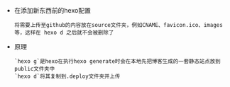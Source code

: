 - 在添加新东西前的hexo配置  

      将需要上传至github的内容放在source文件夹，例如CNAME、favicon.ico、images等，这样在 hexo d 之后就不会被删除了
- 原理  

      `hexo g`是hexo在执行hexo generate时会在本地先把博客生成的一套静态站点放到public文件夹中
      `hexo d`将其复制到.deploy文件夹并上传
